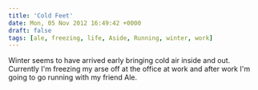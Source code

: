 ```yaml
---
title: 'Cold Feet'
date: Mon, 05 Nov 2012 16:49:42 +0000
draft: false
tags: [ale, freezing, life, Aside, Running, winter, work]
---
```


Winter seems to have arrived early bringing cold air inside and out. Currently I'm freezing my arse off at the office at work and after work I'm going to go running with my friend Ale.